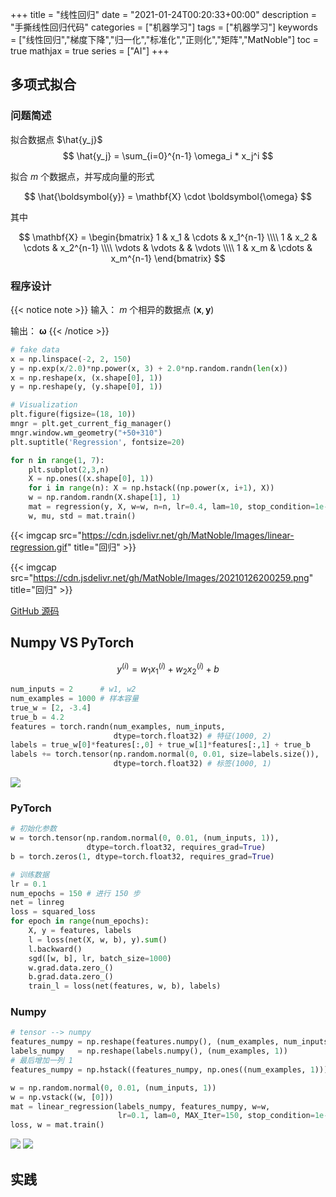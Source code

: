 +++
title = "线性回归"
date = "2021-01-24T00:20:33+00:00"
description = "手撕线性回归代码"
categories = ["机器学习"]
tags = ["机器学习"]
keywords = ["线性回归","梯度下降","归一化","标准化","正则化","矩阵","MatNoble"]
toc = true
mathjax = true
series = ["AI"]
+++

## 多项式拟合

### 问题简述

拟合数据点 $\hat{y_j}$
$$
\hat{y_j} = \sum_{i=0}^{n-1} \omega_i * x_j^i
$$

 拟合 $m$ 个数据点，并写成向量的形式

$$
\hat{\boldsymbol{y}} = \mathbf{X} \cdot \boldsymbol{\omega}
$$

其中

$$
\mathbf{X} = 
\begin{bmatrix}
1 & x_1 & \cdots & x_1^{n-1}  \\\\ 
1 & x_2 & \cdots & x_2^{n-1}  \\\\
\vdots & \vdots & & \vdots \\\\
1 & x_m & \cdots & x_m^{n-1}
\end{bmatrix}
$$

### 程序设计
{{< notice note >}}
输入： $m$ 个相异的数据点 $(\boldsymbol{x}, \boldsymbol{y})$

输出： $\boldsymbol{\omega}$
{{< /notice >}}

```python
# fake data
x = np.linspace(-2, 2, 150)
y = np.exp(x/2.0)*np.power(x, 3) + 2.0*np.random.randn(len(x))
x = np.reshape(x, (x.shape[0], 1))
y = np.reshape(y, (y.shape[0], 1))

# Visualization
plt.figure(figsize=(18, 10))
mngr = plt.get_current_fig_manager()
mngr.window.wm_geometry("+50+310")
plt.suptitle('Regression', fontsize=20)

for n in range(1, 7):
    plt.subplot(2,3,n)
    X = np.ones((x.shape[0], 1))
    for i in range(n): X = np.hstack((np.power(x, i+1), X))
    w = np.random.randn(X.shape[1], 1)
    mat = regression(y, X, w=w, n=n, lr=0.4, lam=10, stop_condition=1e-3)
    w, mu, std = mat.train()
```

{{< imgcap src="https://cdn.jsdelivr.net/gh/MatNoble/Images/linear-regression.gif" title="回归" >}}

{{< imgcap src="https://cdn.jsdelivr.net/gh/MatNoble/Images/20210126200259.png" title="回归" >}}

[GitHub 源码](https://github.com/MatNoble/MachineLearningNote/blob/main/regression.py)

## Numpy VS PyTorch

$$
y^{(i)} = w_1x_1^{(i)} + w_2x_2^{(i)} + b 
$$

```python
num_inputs = 2      # w1, w2
num_examples = 1000 # 样本容量
true_w = [2, -3.4]
true_b = 4.2
features = torch.randn(num_examples, num_inputs, 
                       dtype=torch.float32) # 特征(1000, 2)
labels = true_w[0]*features[:,0] + true_w[1]*features[:,1] + true_b
labels += torch.tensor(np.random.normal(0, 0.01, size=labels.size()), 
                       dtype=torch.float32) # 标签(1000, 1)
```



<img src="https://cdn.jsdelivr.net/gh/MatNoble/Images/visual.svg"/>

### PyTorch

```python
# 初始化参数
w = torch.tensor(np.random.normal(0, 0.01, (num_inputs, 1)),
                 dtype=torch.float32, requires_grad=True)
b = torch.zeros(1, dtype=torch.float32, requires_grad=True)

# 训练数据
lr = 0.1
num_epochs = 150 # 进行 150 步
net = linreg
loss = squared_loss
for epoch in range(num_epochs):
    X, y = features, labels
    l = loss(net(X, w, b), y).sum()
    l.backward()                   
    sgd([w, b], lr, batch_size=1000)
    w.grad.data.zero_()
    b.grad.data.zero_()
    train_l = loss(net(features, w, b), labels)
```

### Numpy
```python
# tensor --> numpy
features_numpy = np.reshape(features.numpy(), (num_examples, num_inputs))
labels_numpy   = np.reshape(labels.numpy(), (num_examples, 1))
# 最后增加一列 1
features_numpy = np.hstack((features_numpy, np.ones((num_examples, 1))))

w = np.random.normal(0, 0.01, (num_inputs, 1))
w = np.vstack((w, [0]))
mat = linear_regression(labels_numpy, features_numpy, w=w,
                        lr=0.1, lam=0, MAX_Iter=150, stop_condition=1e-8)
loss, w = mat.train()
```

<img src="https://cdn.jsdelivr.net/gh/MatNoble/Images/cost.svg"/>

<img src="https://cdn.jsdelivr.net/gh/MatNoble/Images/20210128144112.png"/>

## 实践